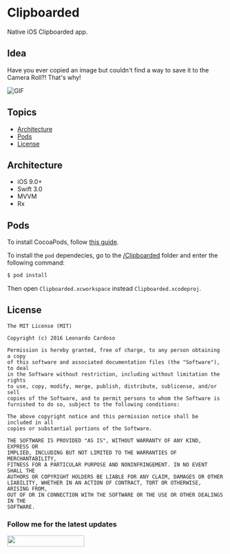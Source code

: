 # Clipboarded

Native iOS Clipboarded app.

## Idea

Have you ever copied an image but couldn't find a way to save it to the Camera Roll?! That's why!

![GIF](gif.gif)

## Topics

* [Architecture](#architecture)
* [Pods](#pods)
* [License](#license)

## Architecture
* iOS 9.0+
* Swift 3.0
* MVVM
* Rx

## Pods

To install CocoaPods, follow [this guide](https://guides.cocoapods.org/using/getting-started.html).

To install the `pod` dependecies, go to the [/Clipboarded](Clipboarded) folder and enter the following command:

```bash
$ pod install
```

Then open `Clipboarded.xcworkspace` instead `Clipboarded.xcodeproj`.


## License

    The MIT License (MIT)

	Copyright (c) 2016 Leonardo Cardoso
	
	Permission is hereby granted, free of charge, to any person obtaining a copy
	of this software and associated documentation files (the "Software"), to deal
	in the Software without restriction, including without limitation the rights
	to use, copy, modify, merge, publish, distribute, sublicense, and/or sell
	copies of the Software, and to permit persons to whom the Software is
	furnished to do so, subject to the following conditions:
	
	The above copyright notice and this permission notice shall be included in all
	copies or substantial portions of the Software.
	
	THE SOFTWARE IS PROVIDED "AS IS", WITHOUT WARRANTY OF ANY KIND, EXPRESS OR
	IMPLIED, INCLUDING BUT NOT LIMITED TO THE WARRANTIES OF MERCHANTABILITY,
	FITNESS FOR A PARTICULAR PURPOSE AND NONINFRINGEMENT. IN NO EVENT SHALL THE
	AUTHORS OR COPYRIGHT HOLDERS BE LIABLE FOR ANY CLAIM, DAMAGES OR OTHER
	LIABILITY, WHETHER IN AN ACTION OF CONTRACT, TORT OR OTHERWISE, ARISING FROM,
	OUT OF OR IN CONNECTION WITH THE SOFTWARE OR THE USE OR OTHER DEALINGS IN THE
	SOFTWARE.

### Follow me for the latest updates
<a href="https://goo.gl/UC8B8o"><img src="https://i.imgur.com/pac7UMq.png/" width="179" height="26"></a>
